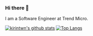 ### Hi there 👋

I am a Software Engineer at Trend Micro.

[![kirintwn's github stats](https://github-readme-stats.vercel.app/api?username=kirintwn&count_private=true&show_icons=true&theme=dracula)](https://github.com/anuraghazra/github-readme-stats)
[![Top Langs](https://github-readme-stats.vercel.app/api/top-langs/?username=kirintwn&hide=html,css)](https://github.com/anuraghazra/github-readme-stats)
